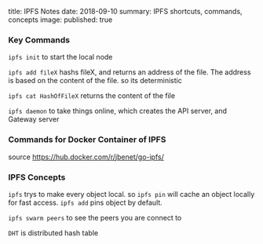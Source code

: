 title: IPFS Notes
date: 2018-09-10
summary: IPFS shortcuts, commands, concepts
image: 
published: true

### Key Commands
`ipfs init` to start the local node

`ipfs add fileX` hashs fileX, and returns an address of the file. The address is based on the content of the file. so its deterministic

`ipfs cat HashOfFileX` returns the content of the file

`ipfs daemon` to take things online, which creates the API server, and Gateway server

### Commands for Docker Container of IPFS
source https://hub.docker.com/r/jbenet/go-ipfs/

### IPFS Concepts
`ipfs` trys to make every object local. so `ipfs pin` will cache an object locally for fast access. `ipfs add` pins object by default.

`ipfs swarm peers` to see the peers you are connect to 

`DHT` is distributed hash table